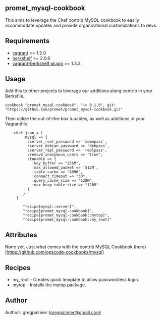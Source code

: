 promet_mysql-cookbook
---------------------

This aims to leverage the Chef contrib MySQL cookbook to easily accommodate updates and provide organizational customizations to devs.

Requirements
------------

* [vagrant](http://downloads.vagrantup.com/) >= 1.2.0
* [berkshelf](http://berkshelf.com/) >= 2.0.0
* [vagrant-berkshelf plugin](https://github.com/RiotGames/vagrant-berkshelf) >= 1.3.3

Usage
-----

Add this to other projects to leverage our additions along contrib in your Berksfile.

````
cookbook "promet_mysql-cookbook", "~> 0.1.0", git: "https://github.com/promet/promet_mysql-cookbook.git"
````

Then utilize the out-of-the-box tunables, as well as additions in your Vagrantfile.

````
    chef.json = {
        :mysql => {
          :server_root_password => 'somepass',
          :server_debian_password => 'debpass',
          :server_repl_password => 'replpass',
          :remove_anonymous_users => "true",
          :tunable => {
            :key_buffer => "256M",
            :max_allowed_packet => '512M',
            :table_cache => "4096",
            :connect_timeout => "30",
            :query_cache_size => "128M",
            :max_heap_table_size => "128M"
          }
        }
     }
````

````
        "recipe[mysql::server]",
        "recipe[promet_mysql-cookbook]",
        "recipe[promet_mysql-cookbook::mytop]",
        "recipe[promet_mysql-cookbook::my_root]"
````


Attributes
----------

None yet.  Just what comes with the contrib MySQL Cookbook (here)[https://github.com/opscode-cookbooks/mysql]

Recipes
-------

* my_root - Creates quick template to allow passwordless login.
* mytop - Installs the mytop package.

Author
------

Author:: gregpalmier (<gregpalmier@gmail.com>)
